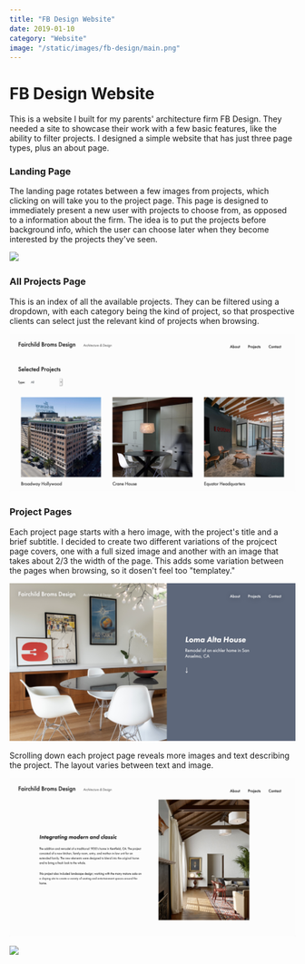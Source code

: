 ```yaml
---
title: "FB Design Website"
date: 2019-01-10
category: "Website"
image: "/static/images/fb-design/main.png"
---
```


# FB Design Website

This is a website I built for my parents' architecture firm FB Design. They needed a site to showcase their work with a few basic features, like the ability to filter projects. I designed a simple website that has just three page types, plus an about page.

### Landing Page

The landing page rotates between a few images from projects, which clicking on will take you to the project page. This page is designed to immediately present a new user with projects to choose from, as opposed to a information about the firm. The idea is to put the projects before background info, which the user can choose later when they become interested by the projects they've seen.

![](/static/images/fb-design/main.png)

### All Projects Page

This is an index of all the available projects. They can be filtered using a dropdown, with each category being the kind of project, so that prospective clients can select just the relevant kind of projects when browsing.

![](/static/images/fb-design/list.png)

### Project Pages

Each project page starts with a hero image, with the project's title and a brief subtitle. I decided to create two different variations of the projcect page covers, one with a full sized image and another with an image that takes about 2/3 the width of the page. This adds some variation between the pages when browsing, so it dosen't feel too "templatey."

![](/static/images/fb-design/feature.png)

Scrolling down each project page reveals more images and text describing the project. The layout varies between text and image.

![](/static/images/fb-design/feature2.png)

![](/static/images/fb-design/edit2.gif)
